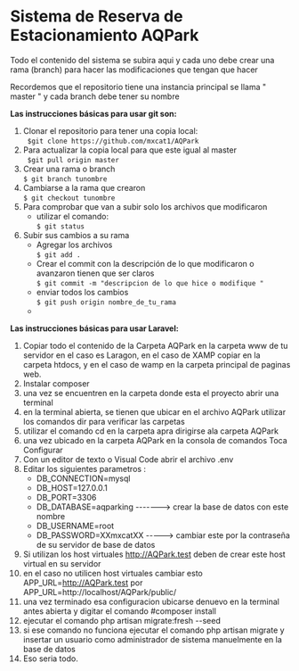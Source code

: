 # Sistema de Reserva de Estacionamiento AQPark
Todo el contenido del sistema se subira aqui y cada uno debe crear una rama (branch) para hacer las modificaciones que tengan que hacer<br>

Recordemos que el repositorio tiene una instancia principal se llama " master " y cada branch debe tener su nombre <br>

**Las instrucciones básicas para usar git son:<br>**

1. Clonar el repositorio para tener una copia local:<br>
   ` $git clone https://github.com/mxcat1/AQPark`<br>
2. Para actualizar la copia local para que este igual al master<br>
   ` $git pull origin master`<br>
3. Crear una rama o branch <br>
   `$ git branch tunombre`<br>
4. Cambiarse a la rama que crearon<br>
   `$ git checkout tunombre`<br>
5. Para comprobar que van a  subir solo los archivos que modificaron <br>
    - utilizar el comando:<br>
      `$ git status`<br>
6. Subir sus cambios a su rama<br>
    - Agregar los archivos<br>
      `$ git add .`<br>
    - Crear el commit con la descripción de lo que modificaron o avanzaron tienen que ser claros<br>
      `$ git commit -m "descripcion de lo que hice o modifique "`<br>
    - enviar todos los cambios<br>
      `$ git push origin nombre_de_tu_rama`<br>
    - 
**Las instrucciones básicas para usar Laravel:<br>**
    
1. Copiar todo el contenido de la Carpeta AQPark en la carpeta www de tu 
servidor en el caso es Laragon, en el caso de XAMP copiar en la carpeta htdocs, y en el caso de wamp en la carpeta principal de paginas web.
2. Instalar composer
3. una vez se encuentren en la carpeta donde esta el proyecto abrir una terminal
4. en la terminal abierta, se tienen que ubicar en el archivo AQPark utilizar los comandos dir para verificar las carpetas
5. utilizar el comando cd en la carpeta apra dirigirse ala carpeta AQPark
6. una vez ubicado en la carpeta AQPark en la consola de comandos Toca Configurar
7. Con un editor de texto o Visual Code abrir el archivo .env
8. Editar los siguientes parametros :
   - DB_CONNECTION=mysql
   - DB_HOST=127.0.0.1
   - DB_PORT=3306
   - DB_DATABASE=aqparking -------> crear la base de datos con este nombre
   - DB_USERNAME=root
   - DB_PASSWORD=XXmxcatXX -----> cambiar este por la contraseña de su servidor de base de datos
9. Si utilizan los host virtuales http://AQPark.test deben de crear este host virtual en su servidor
10. en el caso no utilicen host virtuales cambiar esto APP_URL=http://AQPark.test por APP_URL=http://localhost/AQPark/public/
11. una vez terminado esa configuracion ubicarse denuevo en la terminal antes abierta y digitar el comando #composer install
12. ejecutar el comando php artisan migrate:fresh --seed
13. si ese comando no funciona ejecutar el comando php artisan migrate y insertar un usuario como administrador de sistema manuelmente en la base de datos
14. Eso seria todo.
